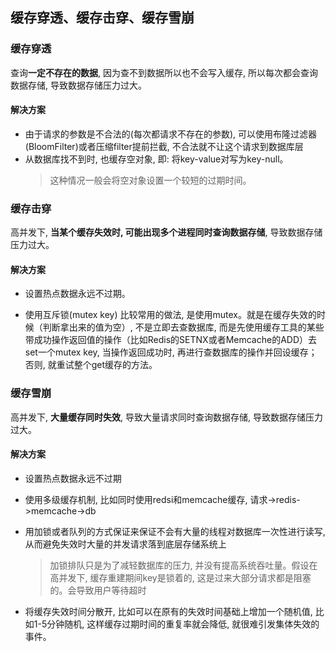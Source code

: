 ## 缓存穿透、缓存击穿、缓存雪崩

### 缓存穿透
查询**一定不存在的数据**, 因为查不到数据所以也不会写入缓存, 所以每次都会查询数据存储, 导致数据存储压力过大。
#### 解决方案
* 由于请求的参数是不合法的(每次都请求不存在的参数), 可以使用布隆过滤器(BloomFilter)或者压缩filter提前拦截, 不合法就不让这个请求到数据库层
* 从数据库找不到时, 也缓存空对象, 即: 将key-value对写为key-null。
  >这种情况一般会将空对象设置一个较短的过期时间。

### 缓存击穿
高并发下, **当某个缓存失效时, 可能出现多个进程同时查询数据存储**, 导致数据存储压力过大。

#### 解决方案
* 设置热点数据永远不过期。

* 使用互斥锁(mutex key)
比较常用的做法, 是使用mutex。就是在缓存失效的时候（判断拿出来的值为空）, 不是立即去查数据库, 而是先使用缓存工具的某些带成功操作返回值的操作（比如Redis的SETNX或者Memcache的ADD）去set一个mutex key, 当操作返回成功时, 再进行查数据库的操作并回设缓存；否则, 就重试整个get缓存的方法。


### 缓存雪崩
高并发下, **大量缓存同时失效**, 导致大量请求同时查询数据存储, 导致数据存储压力过大。

#### 解决方案
* 设置热点数据永远不过期

* 使用多级缓存机制, 比如同时使用redsi和memcache缓存, 请求->redis->memcache->db

* 用加锁或者队列的方式保证来保证不会有大量的线程对数据库一次性进行读写, 从而避免失效时大量的并发请求落到底层存储系统上
  >加锁排队只是为了减轻数据库的压力, 并没有提高系统吞吐量。假设在高并发下, 缓存重建期间key是锁着的, 这是过来大部分请求都是阻塞的。会导致用户等待超时

* 将缓存失效时间分散开, 比如可以在原有的失效时间基础上增加一个随机值, 比如1-5分钟随机, 这样缓存过期时间的重复率就会降低, 就很难引发集体失效的事件。
